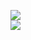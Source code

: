 [![](https://img.shields.io/badge/Made%20With-Github%20Spray-lightgrey.svg?style=for-the-badge&logo=github)](https://github.com/Annihil/github-spray#5800)  
[![](https://i.imgur.com/2DrTn0Z.gif)](https://github.com/Annihil/github-spray)